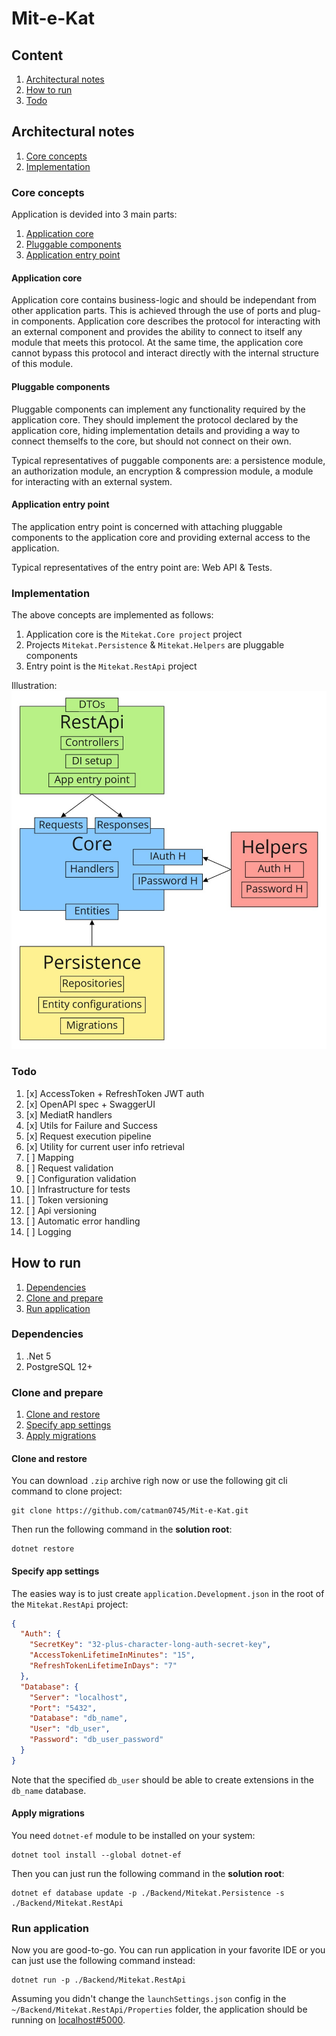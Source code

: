 # Mit-e-Kat

## Content

1. [Architectural notes](#Architectural-notes)
2. [How to run](#How-to-run)
3. [Todo](#Todo)

## Architectural notes

1. [Core concepts](#Core-concepts)
2. [Implementation](#Implementation)

### Core concepts

Application is devided into 3 main parts:
1. [Application core](#Application-core)
2. [Pluggable components](#Pluggable-components)
3. [Application entry point](#Application-entry-point)

#### Application core

Application core contains business-logic and should be independant from other
application parts. This is achieved through the use of ports and plug-in
components. Application core describes the protocol for interacting with an
external component and provides the ability to connect to itself any module that
meets this protocol. At the same time, the application core cannot bypass this
protocol and interact directly with the internal structure of this module.

#### Pluggable components

Pluggable components can implement any functionality required by the application
core. They should implement the protocol declared by the application core,
hiding implementation details and providing a way to connect themselfs to the
core, but should not connect on their own.

Typical representatives of puggable components are: a persistence module, an
authorization module, an encryption & compression module, a module for
interacting with an external system.

#### Application entry point

The application entry point is concerned with attaching pluggable components to
the application core and providing external access to the application.

Typical representatives of the entry point are: Web API & Tests.

### Implementation

The above concepts are implemented as follows:
1. Application core is the `Mitekat.Core project` project
2. Projects `Mitekat.Persistence` & `Mitekat.Helpers` are pluggable components
3. Entry point is the `Mitekat.RestApi` project

Illustration:
![Project Diagram](github/Project%20Diagram.jpg)

### Todo

1. [x] AccessToken + RefreshToken JWT auth
2. [x] OpenAPI spec + SwaggerUI
3. [x] MediatR handlers
4. [x] Utils for Failure and Success
5. [x] Request execution pipeline
6. [x] Utility for current user info retrieval
7. [ ] Mapping
8. [ ] Request validation
9. [ ] Configuration validation
10. [ ] Infrastructure for tests
11. [ ] Token versioning
12. [ ] Api versioning
13. [ ] Automatic error handling
14. [ ] Logging

## How to run

1. [Dependencies](#Dependencies)
2. [Clone and prepare](#Clone-and-restore)
3. [Run application](#Run-application)

### Dependencies

1. .Net 5
2. PostgreSQL 12+

### Clone and prepare

1. [Clone and restore](#Clone-and-restore)
2. [Specify app settings](#Specify-app-settings)
3. [Apply migrations](#Apply-migrations)

#### Clone and restore

You can download `.zip` archive righ now or use the following git cli command to
clone project:
```
git clone https://github.com/catman0745/Mit-e-Kat.git
```

Then run the following command in the **solution root**:
```
dotnet restore
```

#### Specify app settings

The easies way is to just create `application.Development.json` in the root of
the `Mitekat.RestApi` project:
```json
{
  "Auth": {
    "SecretKey": "32-plus-character-long-auth-secret-key",
    "AccessTokenLifetimeInMinutes": "15",
    "RefreshTokenLifetimeInDays": "7"
  },
  "Database": {
    "Server": "localhost",
    "Port": "5432",
    "Database": "db_name",
    "User": "db_user",
    "Password": "db_user_password"
  }
}
```
Note that the specified `db_user` should be able to create extensions in the
`db_name` database.

#### Apply migrations

You need `dotnet-ef` module to be installed on your system:
```
dotnet tool install --global dotnet-ef
```

Then you can just run the following command in the **solution root**:
```
dotnet ef database update -p ./Backend/Mitekat.Persistence -s ./Backend/Mitekat.RestApi
```

### Run application

Now you are good-to-go. You can run application in your favorite IDE or you can
just use the following command instead:
```
dotnet run -p ./Backend/Mitekat.RestApi
```

Assuming you didn't change the `launchSettings.json` config in the
`~/Backend/Mitekat.RestApi/Properties` folder, the application should be running
on [localhost#5000](http://localhost:5000).
